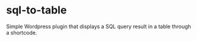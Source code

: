 # sql-to-table
Simple Wordpress plugin that displays a SQL query result in a table through a shortcode.
